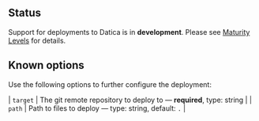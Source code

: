 ## Status

Support for deployments to Datica is in **development**. Please see [Maturity Levels](/user/deployment-v2#maturity-levels) for details.
## Known options

Use the following options to further configure the deployment:

| `target` | The git remote repository to deploy to &mdash; **required**, type: string |
| `path` | Path to files to deploy &mdash; type: string, default: `.` |

